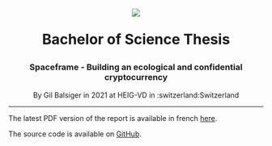 <h1 align="center">
    <img src="https://avatars.githubusercontent.com/u/80397804?s=100&v=4">
    <p>Bachelor of Science Thesis</p>
</h1>
<h3 align="center">Spaceframe - Building an ecological and confidential cryptocurrency</h3>
<p align="center">By Gil Balsiger in 2021 at HEIG-VD in :switzerland:Switzerland</p>

---

The latest PDF version of the report is available in french [here](https://raw.githubusercontent.com/balsigergil/TB-rapport/main/tb_report.pdf).

The source code is available on [GitHub](https://github.com/spaceframeos/spaceframe).
